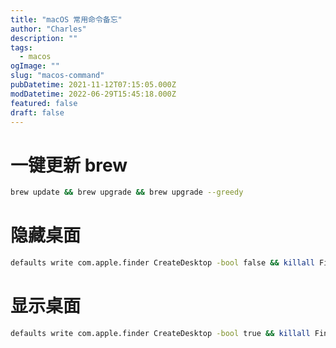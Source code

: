 ```yaml
---
title: "macOS 常用命令备忘"
author: "Charles"
description: ""
tags:
  - macos
ogImage: ""
slug: "macos-command"
pubDatetime: 2021-11-12T07:15:05.000Z
modDatetime: 2022-06-29T15:45:18.000Z
featured: false
draft: false
---
```


# 一键更新 brew

```bash
brew update && brew upgrade && brew upgrade --greedy
```

# 隐藏桌面

```bash
defaults write com.apple.finder CreateDesktop -bool false && killall Finder
```

# 显示桌面

```bash
defaults write com.apple.finder CreateDesktop -bool true && killall Finder
```
